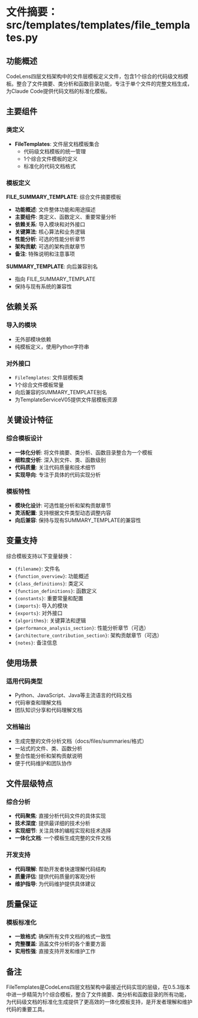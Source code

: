 # 文件摘要：src/templates/templates/file_templates.py

## 功能概述

CodeLens四层文档架构中的文件层模板定义文件，包含1个综合的代码级文档模板。整合了文件摘要、类分析和函数目录功能，专注于单个文件的完整文档生成，为Claude Code提供代码文档的标准化模板。

## 主要组件

### 类定义
- **FileTemplates**: 文件层文档模板集合
  - 代码级文档模板的统一管理
  - 1个综合文件模板的定义
  - 标准化的代码文档格式

### 模板定义

**FILE_SUMMARY_TEMPLATE**: 综合文件摘要模板
- **功能概述**: 文件整体功能和用途描述
- **主要组件**: 类定义、函数定义、重要常量分析
- **依赖关系**: 导入模块和对外接口
- **关键算法**: 核心算法和业务逻辑
- **性能分析**: 可选的性能分析章节
- **架构贡献**: 可选的架构贡献章节
- **备注**: 特殊说明和注意事项

**SUMMARY_TEMPLATE**: 向后兼容别名
- 指向 FILE_SUMMARY_TEMPLATE
- 保持与现有系统的兼容性



## 依赖关系

### 导入的模块
- 无外部模块依赖
- 纯模板定义，使用Python字符串

### 对外接口
- `FileTemplates`: 文件层模板类
- 1个综合文件模板常量
- 向后兼容的SUMMARY_TEMPLATE别名
- 为TemplateServiceV05提供文件层模板资源

## 关键设计特征

### 综合模板设计
- **一体化分析**: 将文件摘要、类分析、函数目录整合为一个模板
- **细粒度分析**: 深入到文件、类、函数级别
- **代码质量**: 关注代码质量和技术细节
- **实现导向**: 专注于具体的代码实现分析

### 模板特性
- **模块化设计**: 可选性能分析和架构贡献章节
- **灵活配置**: 支持根据文件类型动态调整内容
- **向后兼容**: 保持与现有SUMMARY_TEMPLATE的兼容性

## 变量支持

综合模板支持以下变量替换：
- `{filename}`: 文件名
- `{function_overview}`: 功能概述
- `{class_definitions}`: 类定义
- `{function_definitions}`: 函数定义
- `{constants}`: 重要常量和配置
- `{imports}`: 导入的模块
- `{exports}`: 对外接口
- `{algorithms}`: 关键算法和逻辑
- `{performance_analysis_section}`: 性能分析章节（可选）
- `{architecture_contribution_section}`: 架构贡献章节（可选）
- `{notes}`: 备注信息

## 使用场景

### 适用代码类型
- Python、JavaScript、Java等主流语言的代码文档
- 代码审查和理解文档
- 团队知识分享和代码理解文档

### 文档输出
- 生成完整的文件分析文档（docs/files/summaries/格式）
- 一站式的文件、类、函数分析
- 整合性能分析和架构贡献说明
- 便于代码维护和团队协作

## 文件层级特点

### 综合分析
- **代码聚焦**: 直接分析代码文件的具体实现
- **技术深度**: 提供最详细的技术分析
- **实现细节**: 关注具体的编程实现和技术选择
- **一体化文档**: 一个模板生成完整的文件文档

### 开发支持
- **代码理解**: 帮助开发者快速理解代码结构
- **质量评估**: 提供代码质量的客观分析
- **维护指导**: 为代码维护提供具体建议

## 质量保证

### 模板标准化
- **一致格式**: 确保所有文件文档的格式一致性
- **完整覆盖**: 涵盖文件分析的各个重要方面
- **实用性强**: 直接支持开发和维护工作

## 备注

FileTemplates是CodeLens四层文档架构中最接近代码实现的层级，在0.5.3版本中进一步精简为1个综合模板，整合了文件摘要、类分析和函数目录的所有功能，为代码级文档的标准化生成提供了更高效的一体化模板支持，是开发者理解和维护代码的重要工具。